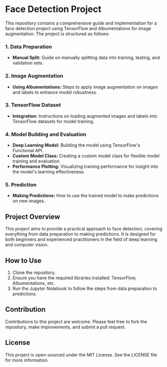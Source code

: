 # Face Detection Project

This repository contains a comprehensive guide and implementation for a face detection project using TensorFlow and Albumentations for image augmentation. The project is structured as follows:

### 1. Data Preparation
- **Manual Split:** Guide on manually splitting data into training, testing, and validation sets.

### 2. Image Augmentation
- **Using Albumentations:** Steps to apply image augmentation on images and labels to enhance model robustness.

### 3. TensorFlow Dataset
- **Integration:** Instructions on loading augmented images and labels into TensorFlow datasets for model training.

### 4. Model Building and Evaluation
- **Deep Learning Model:** Building the model using TensorFlow's Functional API.
- **Custom Model Class:** Creating a custom model class for flexible model training and evaluation.
- **Performance Plotting:** Visualizing training performance for insight into the model's learning effectiveness.

### 5. Prediction
- **Making Predictions:** How to use the trained model to make predictions on new images.

## Project Overview
This project aims to provide a practical approach to face detection, covering everything from data preparation to making predictions. It is designed for both beginners and experienced practitioners in the field of deep learning and computer vision.

## How to Use
1. Clone the repository.
2. Ensure you have the required libraries installed: TensorFlow, Albumentations, etc.
3. Run the Jupyter Notebook to follow the steps from data preparation to predictions.

## Contribution
Contributions to this project are welcome. Please feel free to fork the repository, make improvements, and submit a pull request.

## License
This project is open-sourced under the MIT License. See the LICENSE file for more information.
